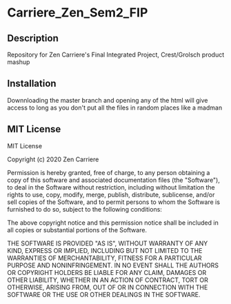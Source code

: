 # Carriere_Zen_Sem2_FIP

## Description

Repository for Zen Carriere's Final Integrated Project, Crest/Grolsch product mashup

## Installation
Downnloading the master branch and opening any of the html will give access to long as you don't put all the files in random places like a madman

## MIT License
MIT License

Copyright (c) 2020 Zen Carriere

Permission is hereby granted, free of charge, to any person obtaining a copy
of this software and associated documentation files (the "Software"), to deal
in the Software without restriction, including without limitation the rights
to use, copy, modify, merge, publish, distribute, sublicense, and/or sell
copies of the Software, and to permit persons to whom the Software is
furnished to do so, subject to the following conditions:

The above copyright notice and this permission notice shall be included in all
copies or substantial portions of the Software.

THE SOFTWARE IS PROVIDED "AS IS", WITHOUT WARRANTY OF ANY KIND, EXPRESS OR
IMPLIED, INCLUDING BUT NOT LIMITED TO THE WARRANTIES OF MERCHANTABILITY,
FITNESS FOR A PARTICULAR PURPOSE AND NONINFRINGEMENT. IN NO EVENT SHALL THE
AUTHORS OR COPYRIGHT HOLDERS BE LIABLE FOR ANY CLAIM, DAMAGES OR OTHER
LIABILITY, WHETHER IN AN ACTION OF CONTRACT, TORT OR OTHERWISE, ARISING FROM,
OUT OF OR IN CONNECTION WITH THE SOFTWARE OR THE USE OR OTHER DEALINGS IN THE
SOFTWARE.
